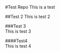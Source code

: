 #Test Repo
This is a test

##Test 2
This is test 2

###Test 3    
This is test 3

####Test4  
This is test 4
